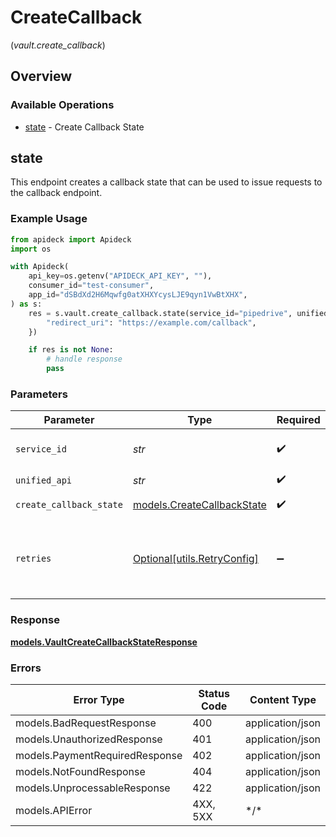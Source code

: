 # CreateCallback
(*vault.create_callback*)

## Overview

### Available Operations

* [state](#state) - Create Callback State

## state

This endpoint creates a callback state that can be used to issue requests to the callback endpoint.


### Example Usage

```python
from apideck import Apideck
import os

with Apideck(
    api_key=os.getenv("APIDECK_API_KEY", ""),
    consumer_id="test-consumer",
    app_id="dSBdXd2H6Mqwfg0atXHXYcysLJE9qyn1VwBtXHX",
) as s:
    res = s.vault.create_callback.state(service_id="pipedrive", unified_api="crm", create_callback_state={
        "redirect_uri": "https://example.com/callback",
    })

    if res is not None:
        # handle response
        pass

```

### Parameters

| Parameter                                                           | Type                                                                | Required                                                            | Description                                                         | Example                                                             |
| ------------------------------------------------------------------- | ------------------------------------------------------------------- | ------------------------------------------------------------------- | ------------------------------------------------------------------- | ------------------------------------------------------------------- |
| `service_id`                                                        | *str*                                                               | :heavy_check_mark:                                                  | Service ID of the resource to return                                | pipedrive                                                           |
| `unified_api`                                                       | *str*                                                               | :heavy_check_mark:                                                  | Unified API                                                         | crm                                                                 |
| `create_callback_state`                                             | [models.CreateCallbackState](../../models/createcallbackstate.md)   | :heavy_check_mark:                                                  | Callback state data                                                 |                                                                     |
| `retries`                                                           | [Optional[utils.RetryConfig]](../../models/utils/retryconfig.md)    | :heavy_minus_sign:                                                  | Configuration to override the default retry behavior of the client. |                                                                     |

### Response

**[models.VaultCreateCallbackStateResponse](../../models/vaultcreatecallbackstateresponse.md)**

### Errors

| Error Type                     | Status Code                    | Content Type                   |
| ------------------------------ | ------------------------------ | ------------------------------ |
| models.BadRequestResponse      | 400                            | application/json               |
| models.UnauthorizedResponse    | 401                            | application/json               |
| models.PaymentRequiredResponse | 402                            | application/json               |
| models.NotFoundResponse        | 404                            | application/json               |
| models.UnprocessableResponse   | 422                            | application/json               |
| models.APIError                | 4XX, 5XX                       | \*/\*                          |